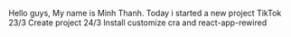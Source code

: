 Hello guys, My name is Minh Thanh. 
Today i started a new project TikTok 
23/3 Create project
24/3 Install customize cra and react-app-rewired
     
